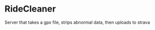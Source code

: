 RideCleaner
===========

Server that takes a gpx file, strips abnormal data, then uploads to strava
